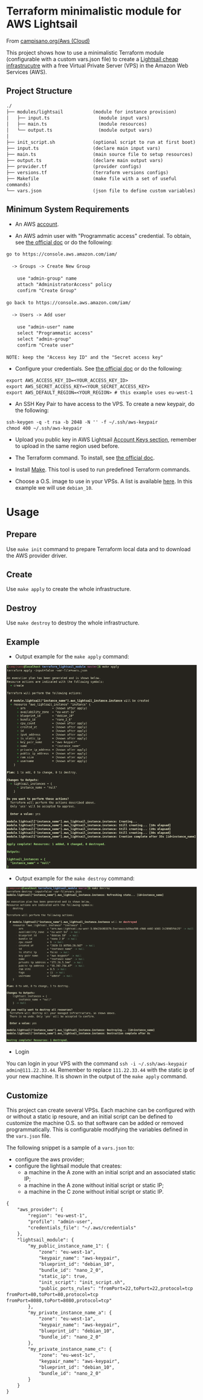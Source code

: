 # Terraform minimalistic module for AWS Lightsail

From [campisano.org/Aws (Cloud)](http://www.campisano.org/wiki/en/Aws_(Cloud)#Use_AWS_lightsail_simplified_service)

This project shows how to use a minimalistic Terraform module (configurable with a custom vars.json file) to create a [Lightsail cheap infrastrucutre](https://aws.amazon.com/lightsail/) with a free Virtual Private Server (VPS) in the Amazon Web Services (AWS).



Project Structure
-----------------

```
./
├── modules/lightsail           (module for instance provision)
│   ├── input.ts                  (module input vars)
│   ├── main.ts                   (module resources)
│   └── output.ts                 (module output vars)
│
├── init_script.sh              (optional script to run at first boot)
├── input.ts                    (declare main input vars)
├── main.ts                     (main source file to setup resources)
├── output.ts                   (declare main output vars)
├── provider.tf                 (provider configs)
├── versions.tf                 (terraform versions configs)
├── Makefile                    (make file with a set of useful commands)
└── vars.json                   (json file to define custom variables)
```



Minimum System Requirements
---------------------------

* An AWS [account](https://portal.aws.amazon.com/gp/aws/developer/registration/index.html?client=lightsail).

* An AWS admin user with "Programmatic access" credential. To obtain, see [the official doc](https://docs.aws.amazon.com/IAM/latest/UserGuide/getting-started_create-admin-group.html) or do the following:

```
go to https://console.aws.amazon.com/iam/

  -> Groups -> Create New Group

    use "admin-group" name
    attach "AdministratorAccess" policy
    confirm "Create Group"

go back to https://console.aws.amazon.com/iam/

  -> Users -> Add user

    use "admin-user" name
    select "Programmatic access"
    select "admin-group"
    confirm "Create user"

NOTE: keep the "Access key ID" and the "Secret access key"
```

* Configure your credentials. See [the official doc](https://docs.aws.amazon.com/cli/latest/userguide/cli-configure-envvars.html) or do the following:

```
export AWS_ACCESS_KEY_ID=<YOUR_ACCESS_KEY_ID>
export AWS_SECRET_ACCESS_KEY=<YOUR_SECRET_ACCESS_KEY>
export AWS_DEFAULT_REGION=<YOUR_REGION> # this example uses eu-west-1
```

* An SSH Key Pair to have access to the VPS. To create a new keypair, do the following:

```
ssh-keygen -q -t rsa -b 2048 -N '' -f ~/.ssh/aws-keypair
chmod 400 ~/.ssh/aws-keypair
```

* Upload you public key in AWS Lightsail [Account Keys section](https://lightsail.aws.amazon.com/ls/webapp/account/keys), remember to upload in the same region used before.

* The Terraform command. To install, see [the official doc](https://www.terraform.io/downloads.html).

* Install [Make](https://www.gnu.org/software/make/). This tool is used to run predefined Terraform commands.

* Choose a O.S. image to use in your VPSs. A list is available [here](https://lightsail.aws.amazon.com/ls/docs/en_us/articles/compare-options-choose-lightsail-instance-image). In this example we will use `debian_10`.



# Usage



Prepare
-------

Use `make init` command to prepare Terraform local data and to download the AWS provider driver.

Create
------

Use `make apply` to create the whole infrastructure.

Destroy
-------

Use `make destroy` to destroy the whole infrastructure.



Example
-------

* Output example for the `make apply` command:

![make apply image](/docs/README.md/make_apply.png?raw=true "make apply command")

* Output example for the `make destroy` command:

![make destroy image](/docs/README.md/make_destroy.png?raw=true "make destroy command")

* Login

You can login in your VPS with the command `ssh -i ~/.ssh/aws-keypair admin@111.22.33.44`. Remember to replace `111.22.33.44` with the static ip of your new machine. It is shown in the output of the `make apply` command.



Customize
---------

This project can create several VPSs. Each machine can be configured with or without a static ip resoure, and an initial script can be defined to customize the machine O.S. so that software can be added or removed programmatically. This is configurable modifying the variables defined in the `vars.json` file.

The following snippet is a sample of a `vars.json` to:
* configure the aws provider;
* configure the lightsail module that creates:
  * a machine in the A zone with an initial script and an associated static IP;
  * a machine in the A zone without initial script or static IP;
  * a machine in the C zone without initial script or static IP.

```
{
    "aws_provider": {
        "region": "eu-west-1",
        "profile": "admin-user",
        "credentials_file": "~/.aws/credentials"
    },
    "lightsail_module": {
        "my_public_instance_name_1": {
            "zone": "eu-west-1a",
            "keypair_name": "aws-keypair",
            "blueprint_id": "debian_10",
            "bundle_id": "nano_2_0",
            "static_ip": true,
            "init_script": "init_script.sh",
            "public_ports_rules": "fromPort=22,toPort=22,protocol=tcp fromPort=80,toPort=80,protocol=tcp fromPort=8080,toPort=8080,protocol=tcp"
        },
        "my_private_instance_name_a": {
            "zone": "eu-west-1a",
            "keypair_name": "aws-keypair",
            "blueprint_id": "debian_10",
            "bundle_id": "nano_2_0"
        },
        "my_private_instance_name_c": {
            "zone": "eu-west-1c",
            "keypair_name": "aws-keypair",
            "blueprint_id": "debian_10",
            "bundle_id": "nano_2_0"
        }
    }
}
```
